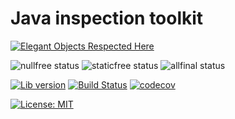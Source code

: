 # Java inspection toolkit

[![Elegant Objects Respected Here](https://www.elegantobjects.org/badge.svg)](https://www.elegantobjects.org)

![nullfree status](https://iwillfailyou.com/nullfree/iwillfailyou/java-inspections)
![staticfree status](https://iwillfailyou.com/staticfree/iwillfailyou/java-inspections)
![allfinal status](https://iwillfailyou.com/allfinal/iwillfailyou/java-inspections)

[![Lib version](https://img.shields.io/maven-central/v/com.iwillfailyou/java-inspections.svg?label=lib)](https://maven-badges.herokuapp.com/maven-central/com.iwillfailyou/java-inspections)
[![Build Status](https://travis-ci.com/iwillfailyou/java-inspections.svg?branch=master)](https://travis-ci.com/iwillfailyou/java-inspections)
[![codecov](https://codecov.io/gh/iwillfailyou/java-inspections/branch/master/graph/badge.svg)](https://codecov.io/gh/iwillfailyou/java-inspections)

[![License: MIT](https://img.shields.io/badge/License-MIT-yellow.svg)](https://github.com/iwillfailyou/java-inspections/blob/master/LICENSE)



